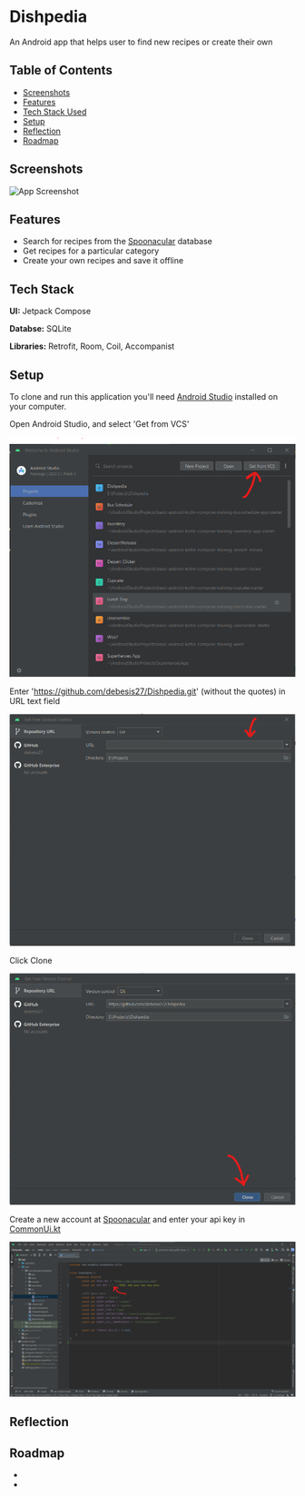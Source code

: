 
# Dishpedia

An Android app that helps user to find new recipes or create their own


## Table of Contents

* [Screenshots](#Screenshots)
* [Features](#Features)
* [Tech Stack Used](#Tech-Stack)
* [Setup](#Setup)
* [Reflection](#Reflection)
* [Roadmap](#Roadmap)

## Screenshots

![App Screenshot](https://via.placeholder.com/468x300?text=App+Screenshot+Here)


## Features

- Search for recipes from the [Spoonacular](https://spoonacular.com/) database
- Get recipes for a particular category
- Create your own recipes and save it offline


## Tech Stack

**UI:** Jetpack Compose

**Databse:** SQLite

**Libraries:** Retrofit, Room, Coil, Accompanist


## Setup

To clone and run this application you'll need [Android Studio](https://developer.android.com/studio) installed on your computer.

Open Android Studio, and select 'Get from VCS'

![Setup-1](/ReadMe-Images/Setup-1.png)

Enter 'https://github.com/debesis27/Dishpedia.git' (without the quotes) in URL text field

![Setup-2](/ReadMe-Images/Setup-2.png)

Click Clone

![Setup-3](/ReadMe-Images/Setup-3.png)

Create a new account at [Spoonacular](https://spoonacular.com/food-api/console#) and enter your api key in [CommonUi.kt](https://github.com/debesis27/Dishpedia/blob/master/app/src/main/java/com/example/dishpedia/utils/Constants.kt) 

![Setup-4](/ReadMe-Images/Setup-4.png)

## Reflection

## Roadmap

- 

- 

